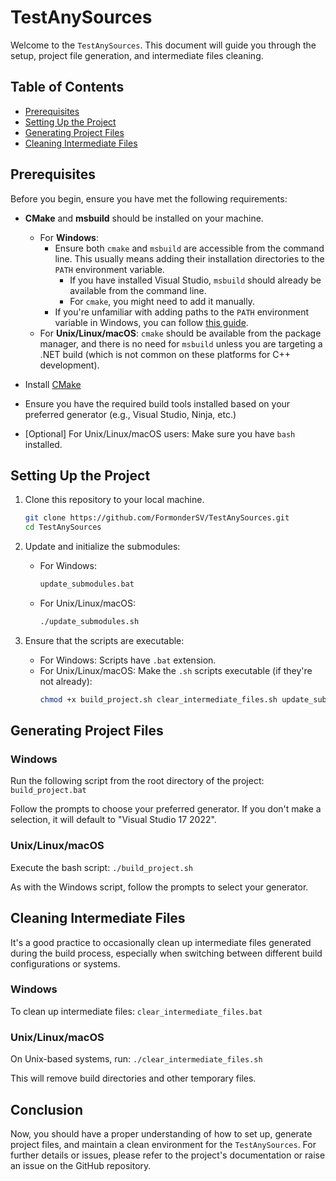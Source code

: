 # TestAnySources

Welcome to the `TestAnySources`. This document will guide you through the setup, project file generation, and intermediate files cleaning.

## Table of Contents

- [Prerequisites](#prerequisites)
- [Setting Up the Project](#setting-up-the-project)
- [Generating Project Files](#generating-project-files)
- [Cleaning Intermediate Files](#cleaning-intermediate-files)

## Prerequisites

Before you begin, ensure you have met the following requirements:

- **CMake** and **msbuild** should be installed on your machine.
    - For **Windows**: 
      - Ensure both `cmake` and `msbuild` are accessible from the command line. This usually means adding their installation directories to the `PATH` environment variable. 
        - If you have installed Visual Studio, `msbuild` should already be available from the command line. 
        - For `cmake`, you might need to add it manually.
      - If you're unfamiliar with adding paths to the `PATH` environment variable in Windows, you can follow [this guide](https://www.architectryan.com/2018/03/17/add-to-the-path-on-windows-10/).
    - For **Unix/Linux/macOS**: `cmake` should be available from the package manager, and there is no need for `msbuild` unless you are targeting a .NET build (which is not common on these platforms for C++ development).


- Install [CMake](https://cmake.org/download/)
- Ensure you have the required build tools installed based on your preferred generator (e.g., Visual Studio, Ninja, etc.)
- [Optional] For Unix/Linux/macOS users: Make sure you have `bash` installed.

## Setting Up the Project

1. Clone this repository to your local machine.
    ```bash
    git clone https://github.com/FormonderSV/TestAnySources.git
    cd TestAnySources
    ```

2. Update and initialize the submodules:
    - For Windows:
        ```bash
        update_submodules.bat
        ```
    - For Unix/Linux/macOS:
        ```bash
        ./update_submodules.sh
        ```

3. Ensure that the scripts are executable:
    - For Windows: Scripts have `.bat` extension.
    - For Unix/Linux/macOS: Make the `.sh` scripts executable (if they're not already):
        ```bash
        chmod +x build_project.sh clear_intermediate_files.sh update_submodules.sh
        ```
        
## Generating Project Files

### Windows

Run the following script from the root directory of the project:
    ```
    build_project.bat
    ```

Follow the prompts to choose your preferred generator. If you don't make a selection, it will default to "Visual Studio 17 2022".

### Unix/Linux/macOS

Execute the bash script:
    ```
    ./build_project.sh
    ```

As with the Windows script, follow the prompts to select your generator. 

## Cleaning Intermediate Files

It's a good practice to occasionally clean up intermediate files generated during the build process, especially when switching between different build configurations or systems.

### Windows

To clean up intermediate files:
    ```
    clear_intermediate_files.bat
    ```

### Unix/Linux/macOS

On Unix-based systems, run:
    ```
    ./clear_intermediate_files.sh
    ```

This will remove build directories and other temporary files.

## Conclusion

Now, you should have a proper understanding of how to set up, generate project files, and maintain a clean environment for the `TestAnySources`. For further details or issues, please refer to the project's documentation or raise an issue on the GitHub repository.
